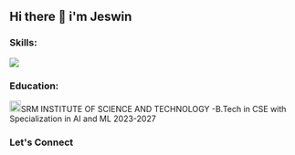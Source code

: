 ## Hi there 👋 i'm Jeswin
<h3 align="left">Skills:</h3>
<img src="https://skillicons.dev/icons?i=html,css,js,c,cpp,java,mongodb,mysql," />
<h3 align="left">Education:</h3>
<img src="https://scet.berkeley.edu/wp-content/uploads/8.-SRM-Logo-300x300.png" width="20" />SRM INSTITUTE OF SCIENCE AND TECHNOLOGY
-B.Tech in CSE with Specialization in AI and ML 2023-2027

<h3 align="left">Let's Connect</h3>


<!--
**jeswin0304/jeswin0304** is a ✨ _special_ ✨ repository because its `README.md` (this file) appears on your GitHub profile.

Here are some ideas to get you started:

- 🔭 I’m currently working on ...
- 🌱 I’m currently learning ...
- 👯 I’m looking to collaborate on ...
- 🤔 I’m looking for help with ...
- 💬 Ask me about ...
- 📫 How to reach me: ...
- 😄 Pronouns: ...
- ⚡ Fun fact: ...
-->
